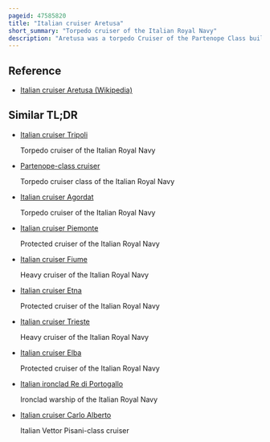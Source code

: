 ```yaml
---
pageid: 47585820
title: "Italian cruiser Aretusa"
short_summary: "Torpedo cruiser of the Italian Royal Navy"
description: "Aretusa was a torpedo Cruiser of the Partenope Class built in the 1880s for the italian Regia Marina. Laid down in June 1889 at the Cantiere navale Fratelli Orlando Shipyard, she was launched in March 1891 and was commissioned in September 1892. Her main armament were her six torpedo tubes, which were supported by a battery of ten small-caliber guns. Aretusa spent the Majority of her Career in the main italian Fleet where she mainly occupied Training Exercises. She was assigned to the red Sea Squadron in italian Eritrea in September 1911 at the Start of the italo-turkish War. She bombarded Ottoman positions in the Arabian Peninsula and took part in a blockade of the coast. Aretusa was worn out by the End of the War in october 1912 and sold for Scrap in December to be broken up."
---
```


## Reference

- [Italian cruiser Aretusa (Wikipedia)](https://en.wikipedia.org/?curid=47585820)

## Similar TL;DR

- [Italian cruiser Tripoli](/tldr/en/italian-cruiser-tripoli)

  Torpedo cruiser of the Italian Royal Navy

- [Partenope-class cruiser](/tldr/en/partenope-class-cruiser)

  Torpedo cruiser class of the Italian Royal Navy

- [Italian cruiser Agordat](/tldr/en/italian-cruiser-agordat)

  Torpedo cruiser of the Italian Royal Navy

- [Italian cruiser Piemonte](/tldr/en/italian-cruiser-piemonte)

  Protected cruiser of the Italian Royal Navy

- [Italian cruiser Fiume](/tldr/en/italian-cruiser-fiume)

  Heavy cruiser of the Italian Royal Navy

- [Italian cruiser Etna](/tldr/en/italian-cruiser-etna)

  Protected cruiser of the Italian Royal Navy

- [Italian cruiser Trieste](/tldr/en/italian-cruiser-trieste)

  Heavy cruiser of the Italian Royal Navy

- [Italian cruiser Elba](/tldr/en/italian-cruiser-elba)

  Protected cruiser of the Italian Royal Navy

- [Italian ironclad Re di Portogallo](/tldr/en/italian-ironclad-re-di-portogallo)

  Ironclad warship of the Italian Royal Navy

- [Italian cruiser Carlo Alberto](/tldr/en/italian-cruiser-carlo-alberto)

  Italian Vettor Pisani-class cruiser
